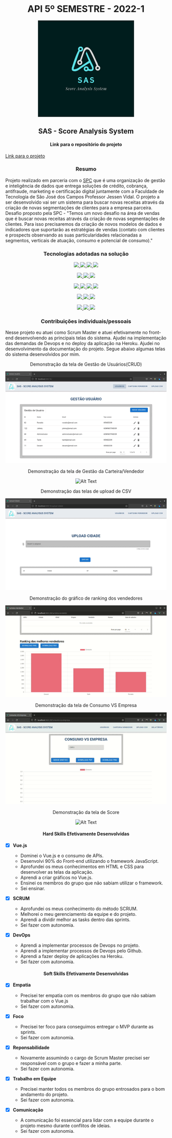 <h1 align="center">API 5º SEMESTRE - 2022-1</h1>

<p align="center"> <img src="imagens/logo.jpeg" alt="SAS - Score Analysis System" class="center" width=300/> </p>

<h2 align="center">
SAS - Score Analysis System
</h2>

<h4 align="center">
Link para o repositório do projeto
</h4>

[Link para o projeto](https://github.com/TairikJohnny/API-5-SEMESTRE-DOCUMENTACAO)

<h3 align="center">
Resumo
</h3>

Projeto realizado em parceria com o [SPC](https://www.spcbrasil.org.br/) que é uma organização de gestão e inteligência de dados que entrega soluções de crédito, cobrança, antifraude, marketing e certificação digital juntamente com a Faculdade de Tecnologia de São José dos Campos Professor Jessen Vidal. O projeto a ser desenvolvido vai ser um sistema para buscar novas receitas através da criação de novas segmentações de clientes para a empresa parceira. Desafio proposto pela SPC - "Temos um novo desafio na área de vendas que é buscar novas receitas através da criação de novas segmentações de clientes. Para isso precisaremos da criação de novos modelos de dados e indicadores que suportarão as estratégias de vendas (contato com clientes e prospects observando as suas particularidades relacionadas a segmentos, verticais de atuação, consumo e potencial de consumo)."

<h3 align="center">Tecnologias adotadas na solução</h3>

<p align="center">
<a href="https://vuejs.org/">
  <img src="https://img.shields.io/static/v1?label=Vue.js&message=Front-End&color=4FC08D&style=for-the-badge&logo=Vue.js"/>
</a>
<a href="https://www.javascript.com/">
  <img src="https://img.shields.io/static/v1?label=JavaScript&message=Front-End&color=F7DF1E&style=for-the-badge&logo=JavaScript"/>
</a>
<a href="https://nodejs.org/en/">
<img src="https://img.shields.io/static/v1?label=Node.js&message=Front-End&color=339933&style=for-the-badge&logo=Node.js"/>
</a>
<a href="https://www.npmjs.com/">
<img src="https://img.shields.io/static/v1?label=NPM&message=Front-End&color=CB3837&style=for-the-badge&logo=npm"/>
</a>
</p>
<p align="center">
<a href="https://www.java.com/pt-BR/">
<img src="https://img.shields.io/static/v1?label=Java 11&message=Back-End&color=007396&style=for-the-badge&logo=Java"/>
</a>
<a href="https://maven.apache.org/">
<img src="https://img.shields.io/static/v1?label=Maven&message=Back-End&color=C71A36&style=for-the-badge&logo=Apache Maven"/>
</a>
<a href="https://spring.io/projects/spring-boot">
<img src="https://img.shields.io/static/v1?label=Spring Boot&message=Back-End&color=6DB33F&style=for-the-badge&logo=Spring"/>
</a>
</p>
<p align="center">
  <a href="https://www.python.org/">
  <img src="https://img.shields.io/static/v1?label=Python&message=Analise de Dados&color=3776AB&style=for-the-badge&logo=Python"/>
</a>
<a href="https://flask.palletsprojects.com/en/2.1.x/">
  <img src="https://img.shields.io/static/v1?label=Flask&message=Analise de Dados&color=000000&style=for-the-badge&logo=Flask"/>
</a>
<a href="https://pandas.pydata.org/">
  <img src="https://img.shields.io/static/v1?label=Pandas&message=Analise de Dados&color=150458&style=for-the-badge&logo=pandas"/>
</a>
<a href="https://pypi.org/project/pip/">
  <img src="https://img.shields.io/static/v1?label=PIP&message=Analise de Dados&color=3775A9&style=for-the-badge&logo=PyPI"/>
</a>
</p>
<p align="center">
  <a href="https://git-scm.com/">
  <img src="https://img.shields.io/static/v1?label=Git&message=DevOps&color=F05032&style=for-the-badge&logo=Git"/>
</a>
  <a href="https://github.com/">
  <img src="https://img.shields.io/static/v1?label=GitHub&message=DevOps&color=181717&style=for-the-badge&logo=GitHub"/>
</a>
  <a href="https://www.postman.com/">
  <img src="https://img.shields.io/static/v1?label=Postman&message=DevOps&color=FF6C37&style=for-the-badge&logo=Postman"/>
</a>
</p>
<p align="center">
  <a href="https://www.oracle.com/br/cloud/">
<img src="https://img.shields.io/static/v1?label=Oracle Cloud&message=Banco de Dados&color=F80000&style=for-the-badge&logo=Oracle"/>
</a>
  <a href="https://www.atlassian.com/br/software/jira">
  <img src="https://img.shields.io/static/v1?label=Jira&message=Processo&color=0052CC&style=for-the-badge&logo=Jira Software"/>
</a>
<a href="https://www.heroku.com/">
  <img src="https://img.shields.io/static/v1?label=Heroku&message=Hospedagem&color=430098&style=for-the-badge&logo=Heroku"/>
</a>
</p>

<h3 align="center">Contribuições individuais/pessoais</h3>

Nesse projeto eu atuei como Scrum Master e atuei efetivamente no front-end desenvolvendo as principais telas do sistema. Ajudei na implementação das demandas de Devops e no deploy da aplicação na Heroku. Ajudei no desenvolvimento da documentação do projeto. Segue abaixo algumas telas do sistema desenvolvidos por mim.

<p align="center">Demonstração da tela de Gestão de Usuários(CRUD)</p>

<div align="center">

![Alt Text](./videos/tela_usuarios.gif)

</div>

<p align="center">Demonstração da tela de Gestão da Carteira/Vendedor</p>

<div align="center">

![Alt Text](./videos/tela_carteira_vendedor2.gif)

</div>

<p align="center">Demonstração das telas de upload de CSV</p>

<div align="center">

![Alt Text](./videos/telas_upload_csv.gif)

</div>

<p align="center">Demonstração do gráfico de ranking dos vendedores</p>

<div align="center">

![Alt Text](./videos/tela_ranking_vendedores.gif)

</div>

<p align="center">Demonstração da tela de Consumo VS Empresa</p>

<div align="center">

![Alt Text](./videos/tela_consumo_vs_empresa.gif)

</div>

<p align="center">Demonstração da tela de Score</p>

<div align="center">

![Alt Text](./videos/tela_score_filtro.gif)

</div>

<h4 align="center">Hard Skills Efetivamente Desenvolvidas</h4>

- [x] <b>Vue.js</b>
    - Dominei o Vue.js e o consumo de APIs.
    - Desenvolvi 90% do Front-end utilizando o framework JavaScript.
    - Aprofundei os meus conhecimentos em HTML e CSS para desenvolver as telas da aplicação.
    - Aprendi a criar gráficos no Vue.js.
    - Ensinei os membros do grupo que não sabiam utilizar o framework.
    - Sei ensinar.

- [x] <b>SCRUM</b>
    - Aprofundei os meus conhecimento do método SCRUM.
    - Melhorei o meu gerenciamento da equipe e do projeto.
    - Aprendi a dividir melhor as tasks dentro das sprints.
    - Sei fazer com autonomia.

- [x] <b>DevOps</b>
    - Aprendi a implementar processos de Devops no projeto.
    - Aprendi a implementar processos de Devops pelo Github.
    - Aprendi a fazer deploy de aplicações na Heroku.
    - Sei fazer com autonomia.

<h4 align="center">Soft Skills Efetivamente Desenvolvidas</h4>

- [x] <b>Empatia</b>
    - Precisei ter empatia com os membros do grupo que não sabiam trabalhar com o Vue.js
    - Sei fazer com autonomia.

- [x] <b>Foco</b>
    - Precisei ter foco para conseguimos entregar o MVP durante as sprints.
    - Sei fazer com autonomia.

- [x] <b>Reponsabilidade</b>
    - Novamente assumindo o cargo de Scrum Master precisei ser responsável com o grupo e fazer a minha parte.
    - Sei fazer com autonomia.

- [x] <b>Trabalho em Equipe</b>
    - Precisei manter todos os membros do grupo entrosados para o bom andamento do projeto.
    - Sei fazer com autonomia.

- [x] <b>Comunicação</b>
    - A comunicação foi essencial para lidar com a equipe durante o projeto mesmo durante conflitos de ideias.
    - Sei fazer com autonomia.
